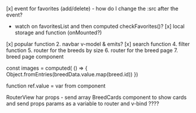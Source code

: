[x] event for favorites (add/delete) - how do I change the :src after the event? 
- watch on favoritesList and then computed checkFavorites()? 
[x] local storage and function (onMounted?)

[x] popular function
2. navbar v-model & emits?
[x] search function
4. filter function
5. router for the breeds by size
6. router for the breed page
7. breed page component


const images = computed( () => {
Object.fromEntries(breedData.value.map(breed.id))
})



function ref.value = var from component

RouterView har props - send array
BreedCards component to show cards and send props
params as a variable to router and v-bind ????